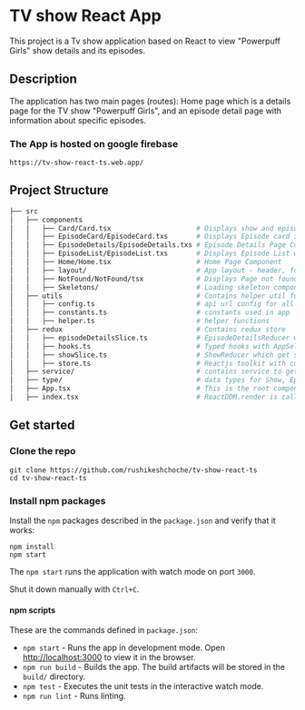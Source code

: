 # TV show React App

This project is a Tv show application based on React to view "Powerpuff Girls" show details and its episodes.

## Description

The application has two main pages (routes): Home page which is a details page for the TV show "Powerpuff Girls", and an episode detail page with information about specific episodes.

### The App is hosted on google firebase
```shell
https://tv-show-react-ts.web.app/
```

## Project Structure

```bash
├── src
│   ├── components
│   │   ├── Card/Card.tsx                     # Displays show and episode details card
│   │   ├── EpisodeCard/EpisodeCard.txs       # Displays Episode card inside a list
│   │   ├── EpisodeDetails/EpisodeDetails.txs # Episode Details Page Component
│   │   ├── EpisodeList/EpisodeList.txs       # Displays Episode List with all cards
│   │   ├── Home/Home.tsx                     # Home Page Component
│   │   ├── layout/                           # App layout - header, footer and content
│   │   ├── NotFound/NotFound/tsx             # Displays Page not found error
│   │   ├── Skeletons/                        # Loading skeleton components
│   ├── utils                                 # Contains helper util functions
│   │   ├── config.ts                         # api url config for all envs
│   │   ├── constants.ts                      # constants used in app
│   │   ├── helper.ts                         # helper functions
│   ├── redux                                 # Contains redux store
│   │   ├── episodeDetailsSlice.ts            # EpisodeDetailsReducer which get episode data.
│   │   ├── hooks.ts                          # Typed hooks with AppSelector and AppDispath.
│   │   ├── showSlice.ts                      # ShowReducer which get show data.
│   │   ├── store.ts                          # Reactjs toolkit with configureStore.
│   ├── service/                              # contains service to get show and episode details
│   ├── type/                                 # data types for Show, Episode and Path
│   ├── App.tsx                               # This is the root component of the application
│   ├── index.tsx                             # ReactDOM.render is called
```

## Get started

### Clone the repo

```shell
git clone https://github.com/rushikeshchoche/tv-show-react-ts
cd tv-show-react-ts
```

### Install npm packages

Install the `npm` packages described in the `package.json` and verify that it works:

```shell
npm install
npm start
```

The `npm start` runs the application with watch mode on port `3000`.

Shut it down manually with `Ctrl+C`.

#### npm scripts

These are the commands defined in `package.json`:

* `npm start` - Runs the app in development mode. Open [http://localhost:3000](http://localhost:3000) to view it in the browser.
* `npm run build` - Builds the app. The build artifacts will be stored in the `build/` directory.
* `npm test` - Executes the unit tests in the interactive watch mode.
* `npm run lint` - Runs linting.
